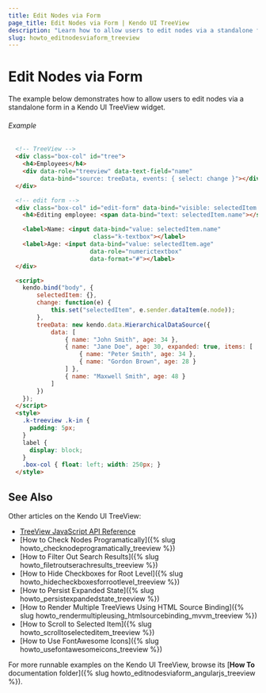 ```yaml
---
title: Edit Nodes via Form
page_title: Edit Nodes via Form | Kendo UI TreeView
description: "Learn how to allow users to edit nodes via a standalone form in a Kendo UI TreeView widget."
slug: howto_editnodesviaform_treeview
---
```


# Edit Nodes via Form

The example below demonstrates how to allow users to edit nodes via a standalone form in a Kendo UI TreeView widget.

###### Example

```html
  <!-- TreeView -->
  <div class="box-col" id="tree">
    <h4>Employees</h4>
    <div data-role="treeview" data-text-field="name"
         data-bind="source: treeData, events: { select: change }"></div>
  </div>

  <!-- edit form -->
  <div class="box-col" id="edit-form" data-bind="visible: selectedItem.name">
    <h4>Editing employee: <span data-bind="text: selectedItem.name"></span></h4>

    <label>Name: <input data-bind="value: selectedItem.name"
                        class="k-textbox"></label>
    <label>Age: <input data-bind="value: selectedItem.age"
                       data-role="numerictextbox"
                       data-format="#"></label>
  </div>

  <script>
    kendo.bind("body", {
        selectedItem: {},
        change: function(e) {
            this.set("selectedItem", e.sender.dataItem(e.node));
        },
        treeData: new kendo.data.HierarchicalDataSource({
            data: [
                { name: "John Smith", age: 34 },
                { name: "Jane Doe", age: 30, expanded: true, items: [
                    { name: "Peter Smith", age: 34 },
                    { name: "Gordon Brown", age: 28 }
                ] },
                { name: "Maxwell Smith", age: 48 }
            ]   
        })  
    });
  </script>
  <style>
    .k-treeview .k-in {
      padding: 5px;
    }
    label {
      display: block;
    }
    .box-col { float: left; width: 250px; }
  </style>
```

## See Also

Other articles on the Kendo UI TreeView:

* [TreeView JavaScript API Reference](/api/javascript/ui/treeview)
* [How to Check Nodes Programatically]({% slug howto_checknodeprogramatically_treeview %})
* [How to Filter Out Search Results]({% slug howto_filetroutserachresults_treeview %})
* [How to Hide Checkboxes for Root Level]({% slug howto_hidecheckboxesforrootlevel_treeview %})
* [How to Persist Expanded State]({% slug howto_persistexpandedstate_treeview %})
* [How to Render Multiple TreeViews Using HTML Source Binding]({% slug howto_rendermultipleusing_htmlsourcebinding_mvvm_treeview %})
* [How to Scroll to Selected Item]({% slug howto_scrolltoselecteditem_treeview %})
* [How to Use FontAwesome Icons]({% slug howto_usefontawesomeicons_treeview %})

For more runnable examples on the Kendo UI TreeView, browse its [**How To** documentation folder]({% slug howto_editnodesviaform_angularjs_treeview %}).
